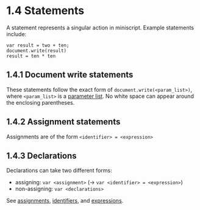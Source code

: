 # 1.4 Statements

A statement represents a singular action in miniscript. Example statements
include:

    var result = two + ten;
    document.write(result)
    result = ten * ten

## 1.4.1 Document write statements
These statements follow the exact form of `document.write(<param_list>)`, where
`<param_list>` is a [parameter list][1.6]. No white space can appear around the
enclosing parentheses.


## 1.4.2 Assignment statements
Assignments are of the form `<identifier> = <expression>`


## 1.4.3 Declarations
Declarations can take two different forms:

- assigning: `var <assignment>` (-> `var <identifier> = <expression>`)
- non-assigning: `var <declarations>`

See [assignments][1.4.2], [identifiers][1.1.1], and [expressions][1.5].

[1.1.1]: 1.1_tokens.md#111-identifiers
[1.4.2]: #142-assignment-statements
[1.5]: 1.5_expressions.md
[1.6]: 1.6_paramlist.md
